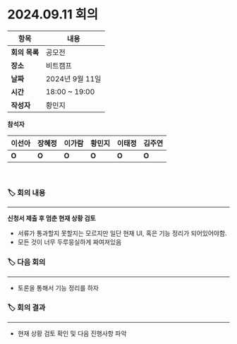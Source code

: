 # 2024.09.11 회의

| **항목**    | **내용**        |
|-----------|---------------|
| **회의 목록** | 공모전          |
| **장소**  | 비트캠프          |
| **날짜**    | 2024년 9월 11일   |
| **시간**  | 18:00 ~ 19:00 |
| **작성자** | 황민지 |

**참석자**

| **이선아** | **장혜정** | **이가람** | **황민지** | **이태정** | **김주연** |
| --- | --- | --- | --- | --- | --- |
| **O** | **O** | **O** | **O** | **O** | **O** |

<br>

### 🏷️ 회의 내용
    
---

**신청서 제출 후 멈춘 현재 상황 검토**

- 서류가 통과할지 못할지는 모르지만 일단 현재 UI, 혹은 기능 정리가 되어있어야함.
- 모든 것이 너무 두루뭉실하게 짜여져있음

    
### 🏷️ 다음 회의
    
---
    
- 토론을 통해서 기능 정리를 하자


### 🏷️ 회의 결과

---

- 현재 상황 검토 확인 및 다음 진행사항 파악